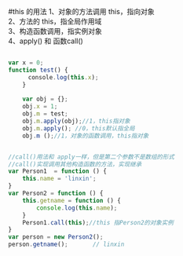 #this  的用法
1、对象的方法调用 this，指向对象<br>
2、方法的 this，指全局作用域<br>
3、构造函数调用，指实例对象<br>
4、apply() 和 函数call()<br>
```javascript

var x = 0;
function test() {
    　console.log(this.x);
    }
    
    var obj = {};
    obj.x = 1;
    obj.m = test;
    obj.m.apply(obj);//1，this指对象
    obj.m.apply(); //0，this默认指全局
    obj.m ();//1，对象的函数调用，this指对象
```
```javascript

//call()用法和 apply一样，但是第二个参数不是数组的形式
//call()实现调用其他构造函数的方法，实现继承
var Person1  = function () {
    this.name = 'linxin';
}
var Person2 = function () {
    this.getname = function () {
        console.log(this.name);
    }
    Person1.call(this);//this 指Person2的对象实例
}
var person = new Person2();
person.getname();       // linxin
```

